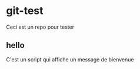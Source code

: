# git-test

Ceci est un repo pour tester 

## hello

C'est un script qui affiche un message de bienvenue